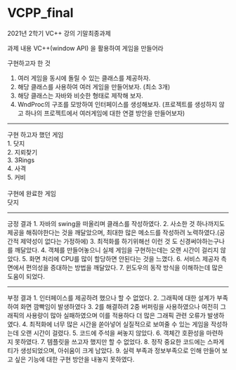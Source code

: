 # VCPP_final
2021년 2학기 VC++ 강의 기말최종과제

과제 내용
VC++(window API) 을 활용하여 게임을 만들어라

구현하고자 한 것
1. 여러 게임을 동시에 돌릴 수 있는 클래스를 제공하자.
2. 해당 클래스를 사용하여 여러 게임을 만들어보자. (최소 3개)
3. 해당 클래스는 자바와 비슷한 형태로 제작해 보자.
4. WndProc의 구조를 모방하여 인터페이스를 생성해보자. (프로젝트를 생성하지 않고 하나의 프로젝트에서 여러게임에 대한 연결 방안을 만들어보자)

<hr>
구현 하고자 했던 게임 <br>
1. 닷지<br>
2. 지뢰찾기<br>
3. 3Rings<br>
4. 사격<br>
5. 커비<br>
<br>
구현에 완료한 게임<br>
닷지<br>

<hr>
긍정 결과
1. 자바의 swing을 떠올리며 클래스를 작성하였다.
2. 사소한 것 하나까지도 제공을 해줘야한다는 것을 깨달았으며, 최대한 많은 메소드를 작성하려 노력하였다.(공간적 제약성이 없다는 가정하에)
3. 최적화를 하기위해선 이런 것 도 신경써야하는구나를 깨달았다.
4. 객체를 만들어놓으니 실제 게임을 구현하는데는 오랜 시간이 걸리지 않았다.
5. 화면 처리에 CPU를 많이 할당하면 안된다는 것을 느꼈다.
6. 서비스 제공자 측면에서 편의성을 증대하는 방법을 깨달았다.
7. 윈도우의 동작 방식을 이해하는데 많은 도움이 되었다.

<hr>
부정 결과
1. 인터페이스를 제공하려 했으나 할 수 없었다.
2. 그래픽에 대한 설계가 부족하여 화면 깜빡임이 발생하였다
3. 2를 해결하려 2중 버퍼링을 사용하였으나 여전히 그래픽의 사용량이 많아 실패하였으며 이를 적용하다 더 많은 그래픽 관련 오류가 발생하였다.
4. 최적화에 너무 많은 시간을 쏟아넣어 실질적으로 보여줄 수 있는 게임을 작성하는데 오랜 시간이 걸렸다.
5. 코드에 주석을 써놓지 않았다.
6. 객체간 호환성을 마련하지 못하였다.
7. 템플릿을 쓰고자 했지만 할 수 없었다.
8. 정작 중요한 코드에는 스파게티가 생성되었으며, 아쉬움이 크게 남았다.
9. 실력 부족과 정보부족으로 인해 만들어 보고 싶은 기능에 대한 구현 방안을 내놓지 못하였다.
